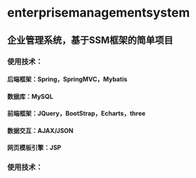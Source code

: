 # enterprisemanagementsystem
## 企业管理系统，基于SSM框架的简单项目
### 使用技术：
#### 后端框架：Spring，SpringMVC，Mybatis
#### 数据库：MySQL
#### 前端框架：JQuery，BootStrap，Echarts，three
#### 数据交互：AJAX/JSON
#### 网页模板引擎：JSP  

### 使用技术：




